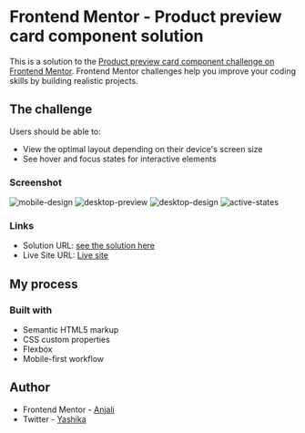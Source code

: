 # Frontend Mentor - Product preview card component solution

This is a solution to the [Product preview card component challenge on Frontend Mentor](https://www.frontendmentor.io/challenges/product-preview-card-component-GO7UmttRfa). Frontend Mentor challenges help you improve your coding skills by building realistic projects. 

## The challenge

Users should be able to:

- View the optimal layout depending on their device's screen size
- See hover and focus states for interactive elements

### Screenshot

![mobile-design](https://github.com/Anjali-Git-Hub/Product-Preview-Card-/assets/122084921/dc73537c-d4d9-4798-b0bf-03cd9807cc9f)
![desktop-preview](https://github.com/Anjali-Git-Hub/Product-Preview-Card-/assets/122084921/b029347c-db02-405f-9b85-9eb8469fb4ea)
![desktop-design](https://github.com/Anjali-Git-Hub/Product-Preview-Card-/assets/122084921/08b79920-adbc-4509-b638-5f9b07df44bd)
![active-states](https://github.com/Anjali-Git-Hub/Product-Preview-Card-/assets/122084921/2f24c608-d13d-475b-b8a7-b8ae88919300)


### Links

- Solution URL: [see the solution here ](https://github.com/Anjali-Git-Hub/Product-Preview-Card-.git)
- Live Site URL: [Live site ](https://anjali-git-hub.github.io/Product-Preview-Card-/)

## My process

### Built with

- Semantic HTML5 markup
- CSS custom properties
- Flexbox
- Mobile-first workflow

## Author

- Frontend Mentor - [Anjali]([https://www.frontendmentor.io/profile/yourusername](https://www.frontendmentor.io/profile/Anjali-Git-Hub))
- Twitter - [Yashika]([https://www.twitter.com/yourusername](https://twitter.com/yashika_22_)https://twitter.com/yashika_22_)
